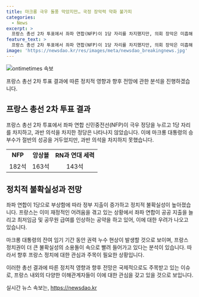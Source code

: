 ```yaml
---
title: 마크롱 극우 돌풍 막았지만… 국정 장악력 약화 불가피
categories:
  - News
excerpt: >
  프랑스 총선 2차 투표에서 좌파 연합(NFP)이 1당 자리를 차지했지만, 의회 장악은 미흡해 과반 정당이 없는 헝 의회가 예고되며 정치적 불확실성이 커졌다. 이로 인해 국정 운영에 영향을 미칠 수 있는 상황이 예상되고 있으며, 레임덕(권력 누수) 가능성도 언급되고 있다. 이러한 결과에 대한 상황 분석과 해외 언론의 관심이 집중되고 있으며, 마크롱 대통령의 권력 안정성에 대한 우려도 제기되고 있다.
feature_text: >
  프랑스 총선 2차 투표에서 좌파 연합(NFP)이 1당 자리를 차지했지만, 의회 장악은 미흡해 과반 정당이 없는 헝 의회가 예고되며 정치적 불확실성이 커졌다. 이로 인해 국정 운영에 영향을 미칠 수 있는 상황이 예상되고 있으며, 레임덕(권력 누수) 가능성도 언급되고 있다. 이러한 결과에 대한 상황 분석과 해외 언론의 관심이 집중되고 있으며, 마크롱 대통령의 권력 안정성에 대한 우려도 제기되고 있다.
image: 'https://newsdao.kr/res/images/meta/newsdao_breakingnews.jpg'
---
```


<p><img src="https://newsdao.kr/res/images/meta/newsdao_breakingnews.jpg" alt="ontimetimes 속보" /></p>

<p>프랑스 총선 2차 투표 결과에 따른 정치적 영향과 향후 전망에 관한 분석을 진행하겠습니다.</p>

<h2 data-ke-size="size26">프랑스 총선 2차 투표 결과</h2>

<p data-ke-size="size16">프랑스 총선 2차 투표에서 좌파 연합 신민중전선(NFP)이 극우 정당을 누르고 1당 자리를 차지하고, 과반 의석을 차지한 정당은 나타나지 않았습니다. 이에 마크롱 대통령의 승부수가 절반의 성공을 거두었지만, 과반 의석을 차지하지 못했습니다.</p>

<table>
  <tr>
    <td style="text-align: center; height: 17px;"><b>NFP</b></td>
    <td style="text-align: center; height: 17px;"><b>앙상블</b></td>
    <td style="text-align: center; height: 17px;"><b>RN과 연대 세력</b></td>
  </tr>
  <tr>
    <td style="text-align: center; height: 17px;">182석</td>
    <td style="text-align: center; height: 17px;">163석</td>
    <td style="text-align: center; height: 17px;">143석</td>
  </tr>
</table>

<h2 data-ke-size="size26">정치적 불확실성과 전망</h2>

<p data-ke-size="size16">좌파 연합이 1당으로 부상함에 따라 정부 지출이 증가하고 정치적 불확실성이 높아졌습니다. 프랑스는 이미 재정적인 어려움을 겪고 있는 상황에서 좌파 연합이 공공 지출을 늘리고 최저임금 및 공무원 급여를 인상하는 공약을 하고 있어, 이에 대한 우려가 나오고 있습니다.</p>

<p data-ke-size="size16">마크롱 대통령의 잔여 임기 기간 동안 권력 누수 현상이 발생할 것으로 보이며, 프랑스 정치권이 더 큰 불확실성의 소용돌이 속으로 빨려 들어가고 있다는 분석이 있습니다. 따라서 향후 프랑스 정치에 대한 관심과 주목이 필요한 상황입니다.</p>

<p>이러한 총선 결과에 따른 정치적 영향과 향후 전망은 국제적으로도 주목받고 있는 이슈로, 프랑스 내외의 다양한 이해관계자들이 이에 대한 관심을 갖고 있을 것으로 보입니다.</p>
실시간 뉴스 속보는, <a href="https://newsdao.kr" rel="dofollow">https://newsdao.kr</a>


